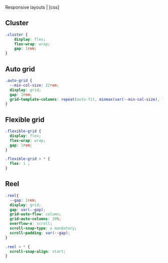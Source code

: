 Responsive layouts | [css]

## Cluster

```css
.cluster {
    display: flex;
    flex-wrap: wrap;
    gap: 1rem;
}
```


## Auto grid

```css
.auto-grid {
  --min-col-size: 22rem;
  display: grid;
  gap: 1rem;
  grid-template-columns: repeat(auto-fit, minmax(var(--min-col-size), 1fr));
}
```

## Flexible grid

```css
.flexible-grid {
  display: flex;
  flex-wrap: wrap;
  gap: 1rem;
}

.flexible-grid > * {
  flex: 1 ;
}
```

## Reel

```css
.reel{
  --gap: 1rem;
  display: grid;
  gap: var(--gap);
  grid-auto-flow: column;
  grid-auto-columns: 30%;
  overflow-x: scroll;
  scroll-snap-type: x mandatory;
  scroll-padding: var(--gap);
}

.reel > * {
  scroll-snap-align: start;
}
```
```
